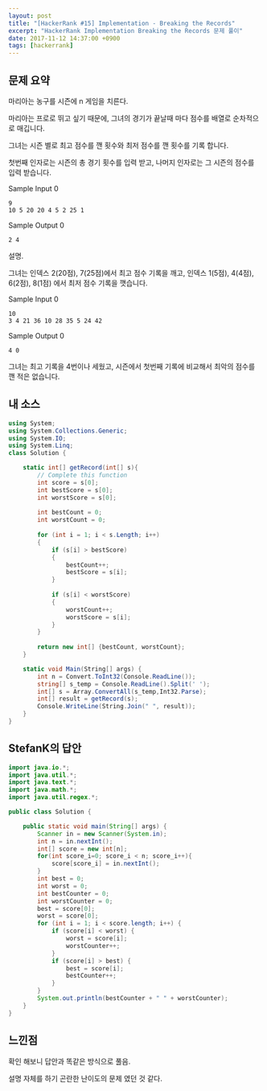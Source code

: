 ```yaml
---
layout: post
title: "[HackerRank #15] Implementation - Breaking the Records"
excerpt: "HackerRank Implementation Breaking the Records 문제 풀이"
date: 2017-11-12 14:37:00 +0900
tags: [hackerrank]
---
```


## 문제 요약

마리아는 농구를 시즌에 n 게임을 치른다.

마리아는 프로로 뛰고 싶기 때문에, 그녀의 경기가 끝날때 마다 점수를 배열로 순차적으로 매깁니다.

그녀는 시즌 별로 최고 점수를 깬 횟수와 최저 점수를 깬 횟수를 기록 합니다.

첫번째 인자로는 시즌의 총 경기 횟수를 입력 받고, 나머지 인자로는 그 시즌의 점수를 입력 받습니다.

Sample Input 0
```
9
10 5 20 20 4 5 2 25 1
```

Sample Output 0
```
2 4
```

설명.

그녀는 인덱스 2(20점), 7(25점)에서 최고 점수 기록을 깨고,
인덱스 1(5점), 4(4점), 6(2점), 8(1점) 에서 최저 점수 기록을 깻습니다.

Sample Input 0
```
10
3 4 21 36 10 28 35 5 24 42
```

Sample Output 0
```
4 0
```

그녀는 최고 기록을 4번이나 세웠고, 시즌에서 첫번째 기록에 비교해서 최악의 점수를 깬 적은 없습니다.


## 내 소스

```csharp
using System;
using System.Collections.Generic;
using System.IO;
using System.Linq;
class Solution {

    static int[] getRecord(int[] s){
        // Complete this function
        int score = s[0];
        int bestScore = s[0];
        int worstScore = s[0];
        
        int bestCount = 0;
        int worstCount = 0;
        
        for (int i = 1; i < s.Length; i++)
        {
            if (s[i] > bestScore)
            {
                bestCount++;
                bestScore = s[i];
            }
            
            if (s[i] < worstScore)
            {
                worstCount++;
                worstScore = s[i];
            }            
        }
        
        return new int[] {bestCount, worstCount};
    }

    static void Main(String[] args) {
        int n = Convert.ToInt32(Console.ReadLine());
        string[] s_temp = Console.ReadLine().Split(' ');
        int[] s = Array.ConvertAll(s_temp,Int32.Parse);
        int[] result = getRecord(s);
        Console.WriteLine(String.Join(" ", result));
    }
}
```

## StefanK의 답안

```java
import java.io.*;
import java.util.*;
import java.text.*;
import java.math.*;
import java.util.regex.*;

public class Solution {

    public static void main(String[] args) {
        Scanner in = new Scanner(System.in);
        int n = in.nextInt();
        int[] score = new int[n];
        for(int score_i=0; score_i < n; score_i++){
            score[score_i] = in.nextInt();
        }
        int best = 0;
        int worst = 0;
        int bestCounter = 0;
        int worstCounter = 0;
        best = score[0];
        worst = score[0];
        for (int i = 1; i < score.length; i++) {
            if (score[i] < worst) {
                worst = score[i];
                worstCounter++;
            }
            if (score[i] > best) {
                best = score[i];
                bestCounter++;
            }
        }
        System.out.println(bestCounter + " " + worstCounter);
    }
}
```

## 느낀점

확인 해보니 답안과 똑같은 방식으로 풀음.

설명 자체를 하기 곤란한 난이도의 문제 였던 것 같다.
